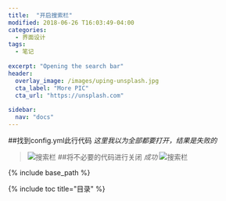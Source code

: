 ```yaml
---
title:  "开启搜索栏"
modified: 2018-06-26 T16:03:49-04:00
categories: 
  - 界面设计
tags:
  - 笔记
  
excerpt: "Opening the search bar"
header:
  overlay_image: /images/uping-unsplash.jpg
  cta_label: "More PIC"
  cta_url: "https://unsplash.com"
  
sidebar:
  nav: "docs"  
---
```


##找到config.yml此行代码
*这里我以为全部都要打开，结果是失败的*
> ![搜索栏](https://upload-images.jianshu.io/upload_images/11043489-2025640e3f39e80b.png?imageMogr2/auto-orient/)
##将不必要的代码进行关闭
*成功*
> ![搜索栏](https://upload-images.jianshu.io/upload_images/11043489-7e6f89d60a1557a7.png?imageMogr2/auto-orient/)

{% include base_path %}

{% include toc title="目录" %}
